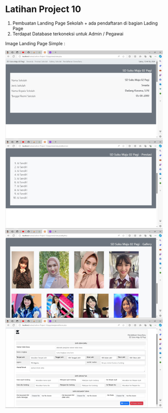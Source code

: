 # Latihan Project 10


1. Pembuatan Landing Page Sekolah + ada pendaftaran di bagian Lading Page
2. Terdapat Database terkoneksi untuk Admin / Pegawai

Image Landing Page Simple : 

<img src="assets/image/image.png" alt="Landing Page Hero">

<img src="assets/image/image2.png" alt="Landing Page Prestasi">

<img src="assets/image/image3.png" alt="Landing Page Gallery">

<img src="assets/image/image4.png" alt="Landing Page Pendaftaran">